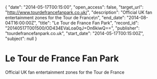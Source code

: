 {
  "date": "2014-05-17T00:15:00", 
  "open_access": false, 
  "target_url": "http://www.tourdefrancefanpark.co.uk/", 
  "description": "Official UK fan entertainment zones for the Tour de France\n", 
  "end_date": "2014-08-04T16:00:00Z", 
  "title": "Le Tour de France Fan Park", 
  "record_id": "20140517T001500/OD434EVaLoa0qJ+On6kiwQ==", 
  "publisher": "tourdefrancefanpark.co.uk", 
  "start_date": "2014-05-17T00:15:00Z", 
  "subject": null
}

# Le Tour de France Fan Park

Official UK fan entertainment zones for the Tour de France
